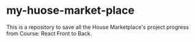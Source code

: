 # my-huose-market-place
This is a repository to save all the House Marketplace's project progress from Course:  React Front to Back.
